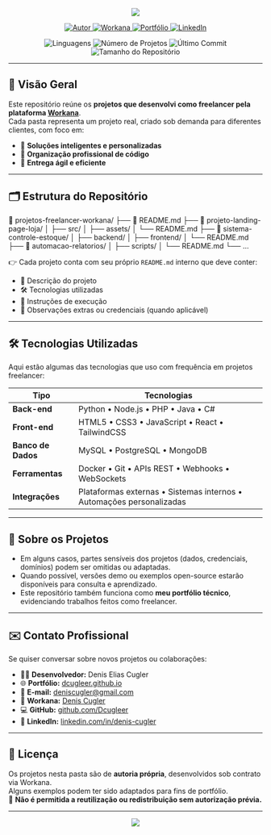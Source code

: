 <!-- Banner Gradiente Futurista -->
<p align="center">
  <img src="https://capsule-render.vercel.app/api?type=rect&color=0:0f0c29,50:302b63,100:24243e&height=100&section=header&text=🚀%20Projetos%20de%20Freelancer%20—%20Workana&fontSize=28&fontColor=ffffff&fontAlignY=55&animation=fadeIn" />
</p>

<!-- Badges -->
<p align="center">
  <a href="https://github.com/Dcugleer">
    <img src="https://img.shields.io/badge/Autor-Denis%20Elias%20Cugler-0A66C2?style=for-the-badge&logo=github" alt="Autor">
  </a>
  <a href="https://www.workana.com">
    <img src="https://img.shields.io/badge/Workana-Freelancer-0084FF?style=for-the-badge&logo=workana&logoColor=white" alt="Workana">
  </a>
  <a href="https://dcugleer.github.io">
    <img src="https://img.shields.io/badge/Portfólio-Online-1ABC9C?style=for-the-badge&logo=google-chrome&logoColor=white" alt="Portfólio">
  </a>
  <a href="https://www.linkedin.com/in/denis-cugler">
    <img src="https://img.shields.io/badge/LinkedIn-Perfil-0A66C2?style=for-the-badge&logo=linkedin&logoColor=white" alt="LinkedIn">
  </a>
</p>

<p align="center">
  <img src="https://img.shields.io/github/languages/count/Dcugleer/Workana-Freelancers?style=for-the-badge&color=6a0dad&label=Linguagens" alt="Linguagens">
  <img src="https://img.shields.io/github/directory-file-count/Dcugleer/Workana-Freelancers?style=for-the-badge&color=6a0dad&label=Projetos" alt="Número de Projetos">
  <img src="https://img.shields.io/github/last-commit/Dcugleer/Workana-Freelancers?style=for-the-badge&color=6a0dad&label=Último%20Commit" alt="Último Commit">
  <img src="https://img.shields.io/github/repo-size/Dcugleer/Workana-Freelancers?style=for-the-badge&color=6a0dad&label=Tamanho" alt="Tamanho do Repositório">
</p>

---

## 🧭 Visão Geral

Este repositório reúne os **projetos que desenvolvi como freelancer pela plataforma [Workana](https://www.workana.com)**.  
Cada pasta representa um projeto real, criado sob demanda para diferentes clientes, com foco em:

- 🧠 **Soluções inteligentes e personalizadas**  
- 🧱 **Organização profissional de código**  
- 🚀 **Entrega ágil e eficiente**

---

## 🗂 Estrutura do Repositório



📂 projetos-freelancer-workana/
├── 📝 README.md
├── 📂 projeto-landing-page-loja/
│ ├── src/
│ ├── assets/
│ └── README.md
├── 📂 sistema-controle-estoque/
│ ├── backend/
│ ├── frontend/
│ └── README.md
├── 📂 automacao-relatorios/
│ ├── scripts/
│ └── README.md
└── ...


👉 Cada projeto conta com seu próprio `README.md` interno que deve conter:  
- 📌 Descrição do projeto  
- 🛠️ Tecnologias utilizadas  
- 🚀 Instruções de execução  
- 📝 Observações extras ou credenciais (quando aplicável)

---

## 🛠 Tecnologias Utilizadas

Aqui estão algumas das tecnologias que uso com frequência em projetos freelancer:

| Tipo              | Tecnologias |
|-------------------|-------------|
| **Back-end**      | Python • Node.js • PHP • Java • C# |
| **Front-end**     | HTML5 • CSS3 • JavaScript • React • TailwindCSS |
| **Banco de Dados**| MySQL • PostgreSQL • MongoDB |
| **Ferramentas**   | Docker • Git • APIs REST • Webhooks • WebSockets |
| **Integrações**   | Plataformas externas • Sistemas internos • Automações personalizadas |

---

## 📢 Sobre os Projetos

- Em alguns casos, partes sensíveis dos projetos (dados, credenciais, domínios) podem ser omitidas ou adaptadas.  
- Quando possível, versões demo ou exemplos open-source estarão disponíveis para consulta e aprendizado.  
- Este repositório também funciona como **meu portfólio técnico**, evidenciando trabalhos feitos como freelancer.

---

## ✉️ Contato Profissional

Se quiser conversar sobre novos projetos ou colaborações:

- 👨‍💻 **Desenvolvedor:** Denis Elias Cugler  
- 🌐 **Portfólio:** [dcugleer.github.io](https://dcugleer.github.io)  
- 📧 **E-mail:** [deniscugler@gmail.com](mailto:deniscugler@gmail.com)  
- 💼 **Workana:** [Denis Cugler](https://www.workana.com) 
- 💻 **GitHub:** [github.com/Dcugleer](https://github.com/Dcugleer)  
- 🔗 **LinkedIn:** [linkedin.com/in/denis-cugler](https://www.linkedin.com/in/denis-cugler)

---

## 📜 Licença

Os projetos nesta pasta são de **autoria própria**, desenvolvidos sob contrato via Workana.  
Alguns exemplos podem ter sido adaptados para fins de portfólio.  
🚫 **Não é permitida a reutilização ou redistribuição sem autorização prévia.**

---

<p align="center">
  <img src="https://capsule-render.vercel.app/api?type=rect&color=0:24243e,50:302b63,100:0f0c29&height=70&section=footer&text=🚀%20Feito%20com%20dedicação%20por%20Denis%20Elias%20Cugler&fontSize=16&fontColor=ffffff&animation=fadeIn" />
</p>
